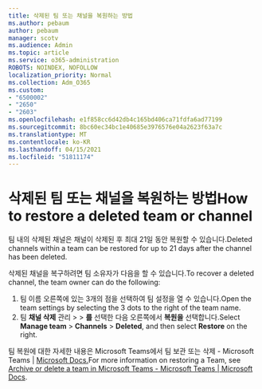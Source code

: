 ```yaml
---
title: 삭제된 팀 또는 채널을 복원하는 방법
ms.author: pebaum
author: pebaum
manager: scotv
ms.audience: Admin
ms.topic: article
ms.service: o365-administration
ROBOTS: NOINDEX, NOFOLLOW
localization_priority: Normal
ms.collection: Adm_O365
ms.custom:
- "6500002"
- "2650"
- "2603"
ms.openlocfilehash: e1f858cc6d42db4c165bd406ca71fdfa6ad77199
ms.sourcegitcommit: 8bc60ec34bc1e40685e3976576e04a2623f63a7c
ms.translationtype: MT
ms.contentlocale: ko-KR
ms.lasthandoff: 04/15/2021
ms.locfileid: "51811174"
---
```

# <a name="how-to-restore-a-deleted-team-or-channel"></a><span data-ttu-id="a0004-102">삭제된 팀 또는 채널을 복원하는 방법</span><span class="sxs-lookup"><span data-stu-id="a0004-102">How to restore a deleted team or channel</span></span>

<span data-ttu-id="a0004-103">팀 내의 삭제된 채널은 채널이 삭제된 후 최대 21일 동안 복원할 수 있습니다.</span><span class="sxs-lookup"><span data-stu-id="a0004-103">Deleted channels within a team can be restored for up to 21 days after the channel has been deleted.</span></span>

<span data-ttu-id="a0004-104">삭제된 채널을 복구하려면 팀 소유자가 다음을 할 수 있습니다.</span><span class="sxs-lookup"><span data-stu-id="a0004-104">To recover a deleted channel, the team owner can do the following:</span></span>

1. <span data-ttu-id="a0004-105">팀 이름 오른쪽에 있는 3개의 점을 선택하여 팀 설정을 열 수 있습니다.</span><span class="sxs-lookup"><span data-stu-id="a0004-105">Open the team settings by selecting the 3 dots to the right of the team name.</span></span>
2. <span data-ttu-id="a0004-106">팀 **채널 삭제** 관리  >    >  **를** 선택한 다음 오른쪽에서 **복원을** 선택합니다.</span><span class="sxs-lookup"><span data-stu-id="a0004-106">Select **Manage team** > **Channels** > **Deleted**, and then select **Restore** on the right.</span></span>

<span data-ttu-id="a0004-107">팀 복원에 대한 자세한 내용은 Microsoft Teams에서 팀 보관 또는 삭제 - Microsoft Teams | [ Microsoft Docs.](https://docs.microsoft.com/microsoftteams/archive-or-delete-a-team#restore-a-deleted-team)</span><span class="sxs-lookup"><span data-stu-id="a0004-107">For more information on restoring a Team, see [Archive or delete a team in Microsoft Teams - Microsoft Teams | Microsoft Docs](https://docs.microsoft.com/microsoftteams/archive-or-delete-a-team#restore-a-deleted-team).</span></span>
